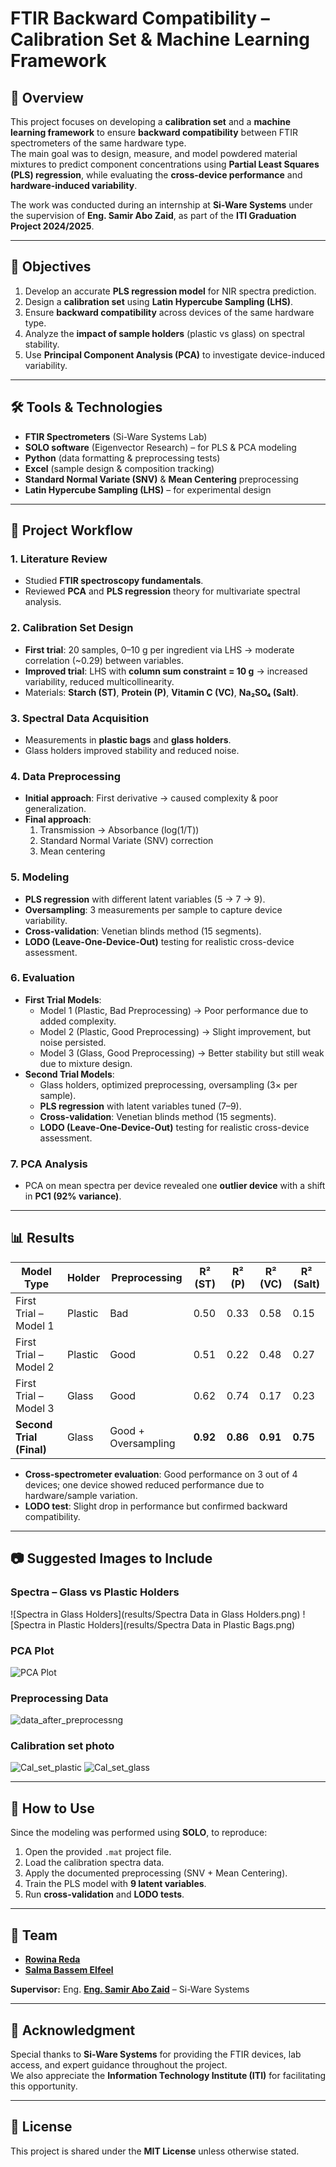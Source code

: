 # FTIR Backward Compatibility – Calibration Set & Machine Learning Framework

## 📌 Overview
This project focuses on developing a **calibration set** and a **machine learning framework** to ensure **backward compatibility** between FTIR spectrometers of the same hardware type.  
The main goal was to design, measure, and model powdered material mixtures to predict component concentrations using **Partial Least Squares (PLS) regression**, while evaluating the **cross-device performance** and **hardware-induced variability**.

The work was conducted during an internship at **Si-Ware Systems** under the supervision of **Eng. Samir Abo Zaid**, as part of the **ITI Graduation Project 2024/2025**.

---

## 🎯 Objectives
1. Develop an accurate **PLS regression model** for NIR spectra prediction.
2. Design a **calibration set** using **Latin Hypercube Sampling (LHS)**.
3. Ensure **backward compatibility** across devices of the same hardware type.
4. Analyze the **impact of sample holders** (plastic vs glass) on spectral stability.
5. Use **Principal Component Analysis (PCA)** to investigate device-induced variability.

---

## 🛠 Tools & Technologies
- **FTIR Spectrometers** (Si-Ware Systems Lab)
- **SOLO software** (Eigenvector Research) – for PLS & PCA modeling
- **Python** (data formatting & preprocessing tests)
- **Excel** (sample design & composition tracking)
- **Standard Normal Variate (SNV)** & **Mean Centering** preprocessing
- **Latin Hypercube Sampling (LHS)** – for experimental design

---

## 📂 Project Workflow

### 1. Literature Review
- Studied **FTIR spectroscopy fundamentals**.
- Reviewed **PCA** and **PLS regression** theory for multivariate spectral analysis.

### 2. Calibration Set Design
- **First trial**: 20 samples, 0–10 g per ingredient via LHS → moderate correlation (~0.29) between variables.
- **Improved trial**: LHS with **column sum constraint = 10 g** → increased variability, reduced multicollinearity.
- Materials: **Starch (ST)**, **Protein (P)**, **Vitamin C (VC)**, **Na₂SO₄ (Salt)**.

### 3. Spectral Data Acquisition
- Measurements in **plastic bags** and **glass holders**.
- Glass holders improved stability and reduced noise.

### 4. Data Preprocessing
- **Initial approach**: First derivative → caused complexity & poor generalization.
- **Final approach**:  
  1. Transmission → Absorbance (log(1/T))  
  2. Standard Normal Variate (SNV) correction  
  3. Mean centering

### 5. Modeling
- **PLS regression** with different latent variables (5 → 7 → 9).
- **Oversampling**: 3 measurements per sample to capture device variability.
- **Cross-validation**: Venetian blinds method (15 segments).
- **LODO (Leave-One-Device-Out)** testing for realistic cross-device assessment.

### 6. Evaluation
- **First Trial Models**:
  - Model 1 (Plastic, Bad Preprocessing) → Poor performance due to added complexity.
  - Model 2 (Plastic, Good Preprocessing) → Slight improvement, but noise persisted.
  - Model 3 (Glass, Good Preprocessing) → Better stability but still weak due to mixture design.
- **Second Trial Models**:
  - Glass holders, optimized preprocessing, oversampling (3× per sample).
  - **PLS regression** with latent variables tuned (7–9).
  - **Cross-validation**: Venetian blinds method (15 segments).
  - **LODO (Leave-One-Device-Out)** testing for realistic cross-device assessment.


### 7. PCA Analysis
- PCA on mean spectra per device revealed one **outlier device** with a shift in **PC1 (92% variance)**.

---

## 📊 Results

| Model Type | Holder | Preprocessing | R² (ST) | R² (P) | R² (VC) | R² (Salt) |
|------------|--------|---------------|---------|--------|---------|-----------|
| First Trial – Model 1 | Plastic | Bad | 0.50 | 0.33 | 0.58 | 0.15 |
| First Trial – Model 2 | Plastic | Good | 0.51 | 0.22 | 0.48 | 0.27 |
| First Trial – Model 3 | Glass | Good | 0.62 | 0.74 | 0.17 | 0.23 |
| **Second Trial (Final)** | Glass | Good + Oversampling | **0.92** | **0.86** | **0.91** | **0.75** |

- **Cross-spectrometer evaluation**: Good performance on 3 out of 4 devices; one device showed reduced performance due to hardware/sample variation.
- **LODO test**: Slight drop in performance but confirmed backward compatibility.

---

## 📷 Suggested Images to Include
### Spectra – Glass vs Plastic Holders
![Spectra in Glass Holders](results/Spectra Data in Glass Holders.png)
![Spectra in Plastic Holders](results/Spectra Data in Plastic Bags.png)

### PCA Plot
![PCA Plot](results/pca.png)

### Preprocessing Data
![data_after_preprocessng](results/preprocessing.png)

### Calibration set photo
![Cal_set_plastic](results/sets2.jpg)
![Cal_set_glass](results/sets.jpg)

---

## 🚀 How to Use
Since the modeling was performed using **SOLO**, to reproduce:
1. Open the provided `.mat` project file.
2. Load the calibration spectra data.
3. Apply the documented preprocessing (SNV + Mean Centering).
4. Train the PLS model with **9 latent variables**.
5. Run **cross-validation** and **LODO tests**.

---

## 👥 Team
- **[Rowina Reda](https://www.linkedin.com/in/rowaina-reda/)**  
- **[Salma Bassem Elfeel](https://www.linkedin.com/in/salmaelfeel/)**  

**Supervisor:** Eng. **[Eng. Samir Abo Zaid](https://www.linkedin.com/in/samir-abozyd-04b02ba1/)** – Si-Ware Systems

---

## 🙏 Acknowledgment
Special thanks to **Si-Ware Systems** for providing the FTIR devices, lab access, and expert guidance throughout the project.  
We also appreciate the **Information Technology Institute (ITI)** for facilitating this opportunity.

---

## 📜 License
This project is shared under the **MIT License** unless otherwise stated.
